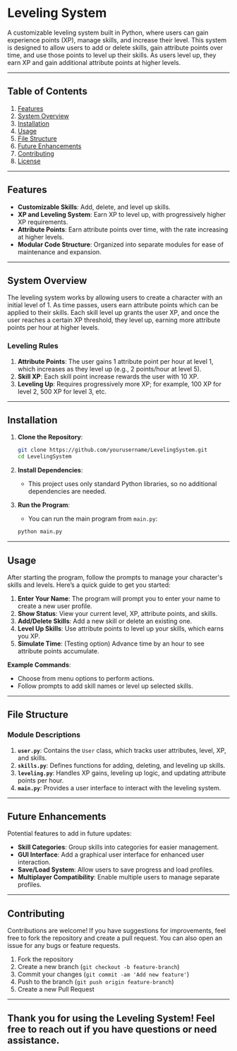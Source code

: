 # Leveling System

A customizable leveling system built in Python, where users can gain experience points (XP), manage skills, and increase their level. This system is designed to allow users to add or delete skills, gain attribute points over time, and use those points to level up their skills. As users level up, they earn XP and gain additional attribute points at higher levels.

---

## Table of Contents
1. [Features](#features)
2. [System Overview](#system-overview)
3. [Installation](#installation)
4. [Usage](#usage)
5. [File Structure](#file-structure)
6. [Future Enhancements](#future-enhancements)
7. [Contributing](#contributing)
8. [License](#license)

---

## Features

- **Customizable Skills**: Add, delete, and level up skills.
- **XP and Leveling System**: Earn XP to level up, with progressively higher XP requirements.
- **Attribute Points**: Earn attribute points over time, with the rate increasing at higher levels.
- **Modular Code Structure**: Organized into separate modules for ease of maintenance and expansion.

---

## System Overview

The leveling system works by allowing users to create a character with an initial level of 1. As time passes, users earn attribute points which can be applied to their skills. Each skill level up grants the user XP, and once the user reaches a certain XP threshold, they level up, earning more attribute points per hour at higher levels.

### Leveling Rules
1. **Attribute Points**: The user gains 1 attribute point per hour at level 1, which increases as they level up (e.g., 2 points/hour at level 5).
2. **Skill XP**: Each skill point increase rewards the user with 10 XP.
3. **Leveling Up**: Requires progressively more XP; for example, 100 XP for level 2, 500 XP for level 3, etc.

---

## Installation

1. **Clone the Repository**:
    ```bash
    git clone https://github.com/yourusername/LevelingSystem.git
    cd LevelingSystem
    ```

2. **Install Dependencies**:
    - This project uses only standard Python libraries, so no additional dependencies are needed.

3. **Run the Program**:
    - You can run the main program from `main.py`:
    ```bash
    python main.py
    ```

---

## Usage

After starting the program, follow the prompts to manage your character's skills and levels. Here’s a quick guide to get you started:

1. **Enter Your Name**: The program will prompt you to enter your name to create a new user profile.
2. **Show Status**: View your current level, XP, attribute points, and skills.
3. **Add/Delete Skills**: Add a new skill or delete an existing one.
4. **Level Up Skills**: Use attribute points to level up your skills, which earns you XP.
5. **Simulate Time**: (Testing option) Advance time by an hour to see attribute points accumulate.

**Example Commands**:
- Choose from menu options to perform actions.
- Follow prompts to add skill names or level up selected skills.

---

## File Structure


### Module Descriptions

1. **`user.py`**: Contains the `User` class, which tracks user attributes, level, XP, and skills.
2. **`skills.py`**: Defines functions for adding, deleting, and leveling up skills.
3. **`leveling.py`**: Handles XP gains, leveling up logic, and updating attribute points per hour.
4. **`main.py`**: Provides a user interface to interact with the leveling system.

---

## Future Enhancements

Potential features to add in future updates:
- **Skill Categories**: Group skills into categories for easier management.
- **GUI Interface**: Add a graphical user interface for enhanced user interaction.
- **Save/Load System**: Allow users to save progress and load profiles.
- **Multiplayer Compatibility**: Enable multiple users to manage separate profiles.

---

## Contributing

Contributions are welcome! If you have suggestions for improvements, feel free to fork the repository and create a pull request. You can also open an issue for any bugs or feature requests.

1. Fork the repository
2. Create a new branch (`git checkout -b feature-branch`)
3. Commit your changes (`git commit -am 'Add new feature'`)
4. Push to the branch (`git push origin feature-branch`)
5. Create a new Pull Request

---
## Thank you for using the Leveling System! Feel free to reach out if you have questions or need assistance.
